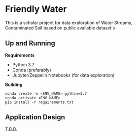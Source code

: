 # Friendly Water

This is a scholar project for data exploration of Water Streams, Contaminated Soil 
based on public available dataset's 

## Up and Running

**Requirements**
- Python 3.7
- Conda (preferably)
- Jupyter/Zeppelin Notebooks (for data exploration)

**Building**
```
conda create -n <ENV_NAME> python=3.7
conda activate <ENV_NAME>
pip install -r requirements.txt
```

## Application Design
T.B.D.

